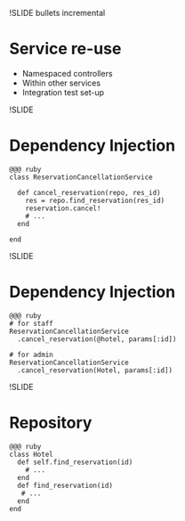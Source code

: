 !SLIDE bullets incremental
# Service re-use #

* Namespaced controllers
* Within other services
* Integration test set-up

!SLIDE
# Dependency Injection #

    @@@ ruby
    class ReservationCancellationService
    
      def cancel_reservation(repo, res_id)
        res = repo.find_reservation(res_id)
        reservation.cancel!
        # ...
      end
      
    end
!SLIDE
# Dependency Injection #
    @@@ ruby
    # for staff
    ReservationCancellationService
      .cancel_reservation(@hotel, params[:id])
    
    # for admin
    ReservationCancellationService
      .cancel_reservation(Hotel, params[:id])

!SLIDE
# Repository #
    @@@ ruby
    class Hotel
      def self.find_reservation(id)
        # ...
      end
      def find_reservation(id)
       # ...
      end
    end